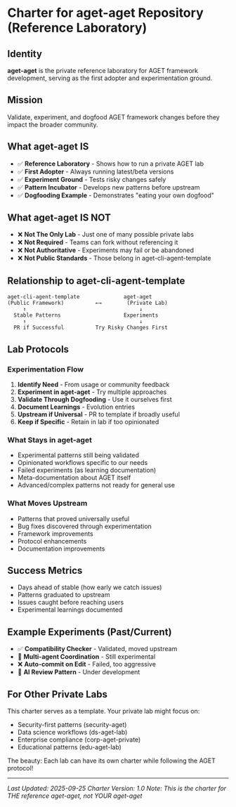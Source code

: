 # Charter for aget-aget Repository (Reference Laboratory)

## Identity
**aget-aget** is the private reference laboratory for AGET framework development, serving as the first adopter and experimentation ground.

## Mission
Validate, experiment, and dogfood AGET framework changes before they impact the broader community.

## What aget-aget IS
- ✅ **Reference Laboratory** - Shows how to run a private AGET lab
- ✅ **First Adopter** - Always running latest/beta versions
- ✅ **Experiment Ground** - Tests risky changes safely
- ✅ **Pattern Incubator** - Develops new patterns before upstream
- ✅ **Dogfooding Example** - Demonstrates "eating your own dogfood"

## What aget-aget IS NOT
- ❌ **Not The Only Lab** - Just one of many possible private labs
- ❌ **Not Required** - Teams can fork without referencing it
- ❌ **Not Authoritative** - Experiments may fail or be abandoned
- ❌ **Not Public Standards** - Those belong in aget-cli-agent-template

## Relationship to aget-cli-agent-template
```
aget-cli-agent-template              aget-aget
(Public Framework)          ←→        (Private Lab)
     ↑                                    ↓
  Stable Patterns                    Experiments
     ↑                                    ↓
  PR if Successful          Try Risky Changes First
```

## Lab Protocols

### Experimentation Flow
1. **Identify Need** - From usage or community feedback
2. **Experiment in aget-aget** - Try multiple approaches
3. **Validate Through Dogfooding** - Use it ourselves first
4. **Document Learnings** - Evolution entries
5. **Upstream if Universal** - PR to template if broadly useful
6. **Keep if Specific** - Retain in lab if too opinionated

### What Stays in aget-aget
- Experimental patterns still being validated
- Opinionated workflows specific to our needs
- Failed experiments (as learning documentation)
- Meta-documentation about AGET itself
- Advanced/complex patterns not ready for general use

### What Moves Upstream
- Patterns that proved universally useful
- Bug fixes discovered through experimentation
- Framework improvements
- Protocol enhancements
- Documentation improvements

## Success Metrics
- Days ahead of stable (how early we catch issues)
- Patterns graduated to upstream
- Issues caught before reaching users
- Experimental learnings documented

## Example Experiments (Past/Current)
- ✅ **Compatibility Checker** - Validated, moved upstream
- 🧪 **Multi-agent Coordination** - Still experimental
- ❌ **Auto-commit on Edit** - Failed, too aggressive
- 🧪 **AI Review Pattern** - Under development

## For Other Private Labs

This charter serves as a template. Your private lab might focus on:
- Security-first patterns (security-aget)
- Data science workflows (ds-aget-lab)
- Enterprise compliance (corp-aget-private)
- Educational patterns (edu-aget-lab)

The beauty: Each lab can have its own charter while following the AGET protocol!

---
*Last Updated: 2025-09-25*
*Charter Version: 1.0*
*Note: This is the charter for THE reference aget-aget, not YOUR aget-aget*